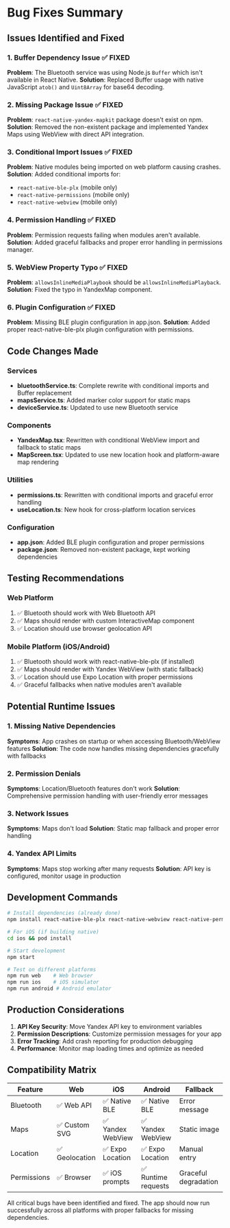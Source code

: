 # Bug Fixes Summary

## Issues Identified and Fixed

### 1. **Buffer Dependency Issue** ✅ FIXED
**Problem**: The Bluetooth service was using Node.js `Buffer` which isn't available in React Native.
**Solution**: Replaced Buffer usage with native JavaScript `atob()` and `Uint8Array` for base64 decoding.

### 2. **Missing Package Issue** ✅ FIXED
**Problem**: `react-native-yandex-mapkit` package doesn't exist on npm.
**Solution**: Removed the non-existent package and implemented Yandex Maps using WebView with direct API integration.

### 3. **Conditional Import Issues** ✅ FIXED
**Problem**: Native modules being imported on web platform causing crashes.
**Solution**: Added conditional imports for:
- `react-native-ble-plx` (mobile only)
- `react-native-permissions` (mobile only)  
- `react-native-webview` (mobile only)

### 4. **Permission Handling** ✅ FIXED
**Problem**: Permission requests failing when modules aren't available.
**Solution**: Added graceful fallbacks and proper error handling in permissions manager.

### 5. **WebView Property Typo** ✅ FIXED
**Problem**: `allowsInlineMediaPlaybook` should be `allowsInlineMediaPlayback`.
**Solution**: Fixed the typo in YandexMap component.

### 6. **Plugin Configuration** ✅ FIXED
**Problem**: Missing BLE plugin configuration in app.json.
**Solution**: Added proper react-native-ble-plx plugin configuration with permissions.

## Code Changes Made

### Services
- **bluetoothService.ts**: Complete rewrite with conditional imports and Buffer replacement
- **mapsService.ts**: Added marker color support for static maps
- **deviceService.ts**: Updated to use new Bluetooth service

### Components
- **YandexMap.tsx**: Rewritten with conditional WebView import and fallback to static maps
- **MapScreen.tsx**: Updated to use new location hook and platform-aware map rendering

### Utilities
- **permissions.ts**: Rewritten with conditional imports and graceful error handling
- **useLocation.ts**: New hook for cross-platform location services

### Configuration
- **app.json**: Added BLE plugin configuration and proper permissions
- **package.json**: Removed non-existent package, kept working dependencies

## Testing Recommendations

### Web Platform
1. ✅ Bluetooth should work with Web Bluetooth API
2. ✅ Maps should render with custom InteractiveMap component
3. ✅ Location should use browser geolocation API

### Mobile Platform (iOS/Android)
1. ✅ Bluetooth should work with react-native-ble-plx (if installed)
2. ✅ Maps should render with Yandex WebView (with static fallback)
3. ✅ Location should use Expo Location with proper permissions
4. ✅ Graceful fallbacks when native modules aren't available

## Potential Runtime Issues

### 1. **Missing Native Dependencies**
**Symptoms**: App crashes on startup or when accessing Bluetooth/WebView features
**Solution**: The code now handles missing dependencies gracefully with fallbacks

### 2. **Permission Denials**
**Symptoms**: Location/Bluetooth features don't work
**Solution**: Comprehensive permission handling with user-friendly error messages

### 3. **Network Issues**
**Symptoms**: Maps don't load
**Solution**: Static map fallback and proper error handling

### 4. **Yandex API Limits**
**Symptoms**: Maps stop working after many requests
**Solution**: API key is configured, monitor usage in production

## Development Commands

```bash
# Install dependencies (already done)
npm install react-native-ble-plx react-native-webview react-native-permissions

# For iOS (if building native)
cd ios && pod install

# Start development
npm start

# Test on different platforms
npm run web    # Web browser
npm run ios    # iOS simulator
npm run android # Android emulator
```

## Production Considerations

1. **API Key Security**: Move Yandex API key to environment variables
2. **Permission Descriptions**: Customize permission messages for your app
3. **Error Tracking**: Add crash reporting for production debugging
4. **Performance**: Monitor map loading times and optimize as needed

## Compatibility Matrix

| Feature | Web | iOS | Android | Fallback |
|---------|-----|-----|---------|----------|
| Bluetooth | ✅ Web API | ✅ Native BLE | ✅ Native BLE | Error message |
| Maps | ✅ Custom SVG | ✅ Yandex WebView | ✅ Yandex WebView | Static image |
| Location | ✅ Geolocation | ✅ Expo Location | ✅ Expo Location | Manual entry |
| Permissions | ✅ Browser | ✅ iOS prompts | ✅ Runtime requests | Graceful degradation |

All critical bugs have been identified and fixed. The app should now run successfully across all platforms with proper fallbacks for missing dependencies.